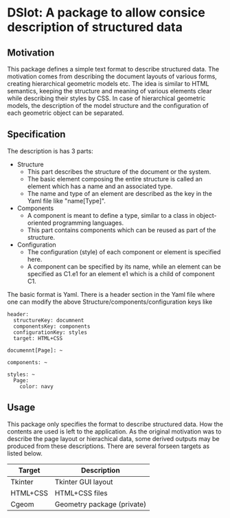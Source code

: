 # DSlot: A package to allow consice description of structured data

## Motivation
This package defines a simple text format to describe structured data. The motivation comes from describing the document layouts of 
various forms, creating hierarchical geometric models etc. The idea is similar to HTML semantics, keeping the structure and
meaning of various elements clear while describing their styles by CSS. In case of hierarchical geometric models,
the description of the model structure and the configuration of each geometric object can be separated.

## Specification
The description is has 3 parts:
* Structure
  * This part describes the structure of the document or the system.
  * The basic element composing the entire structure is called an element which has a name and an associated type.
  * The name and type of an element are described as the key in the Yaml file like "name[Type]".
* Components
  * A component is meant to define a type, similar to a class in object-oriented programming languages. 
  * This part contains components which can be reused as part of the structure.
* Configuration
  * The configuration (style) of each component or element is specified here.
  * A component can be specified by its name, while an element can be specified as C1.e1 for an element e1 which is a child of component C1.

The basic format is Yaml. There is a header section in the Yaml file where one can modify the above Structure/components/configuration keys like

``` yaml: headerExample.yaml
header:
  structureKey: documnent
  componentsKey: components
  configurationKey: styles
  target: HTML+CSS
  
documennt[Page]: ~

components: ~

styles: ~
  Page:
    color: navy
```

## Usage
This package only specifies the format to describe structured data. How the contents are used is left to the application.
As the original motivation was to describe the page layout or hierachical data, some derived outputs may be produced from
these descriptions. There are several forseen targets as listed below.

| Target | Description |
| ------ | ----------- |
| Tkinter | Tkinter GUI layout |
| HTML+CSS | HTML+CSS files |
| Cgeom | Geometry package (private) |
